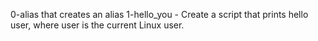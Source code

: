 0-alias that creates an alias
1-hello_you - Create a script that prints hello user, where user is the current Linux user.
